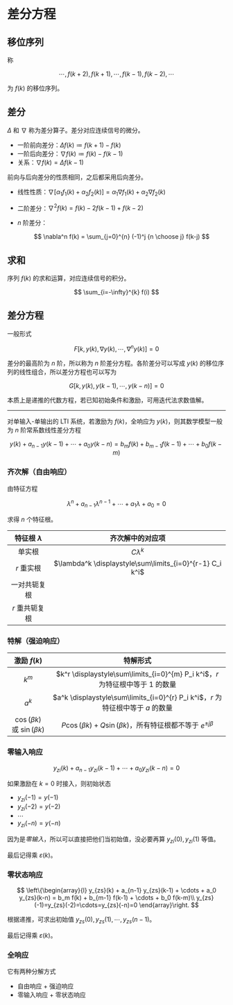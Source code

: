 # 差分方程

## 移位序列

称

$$
\cdots, f(k+2), f(k+1), \cdots, f(k-1), f(k-2), \cdots
$$

为 $f(k)$ 的移位序列。

## 差分

$\Delta$ 和 $\nabla$ 称为差分算子。差分对应连续信号的微分。

- 一阶前向差分：$\Delta f(k) \coloneq f(k+1)-f(k)$
- 一阶后向差分：$\nabla f(k) \coloneq f(k)-f(k-1)$
- 关系：$\nabla f(k)=\Delta f(k-1)$

前向与后向差分的性质相同，之后都采用后向差分。

- 线性性质：$\nabla[\alpha_1 f_1(k) + \alpha_2 f_2(k)] = \alpha_1 \nabla f_1(k) + \alpha_2 \nabla f_2(k)$
- 二阶差分：$\nabla^2 f(k) = f(k) - 2f(k-1) + f(k-2)$
- $n$ 阶差分：

    $$
    \nabla^n f(k) = \sum_{j=0}^{n} (-1)^j {n \choose j} f(k-j)
    $$

## 求和

序列 $f(k)$ 的求和运算，对应连续信号的积分。

$$
\sum_{i=-\infty}^{k} f(i)
$$

## 差分方程

一般形式

$$
F[k, y(k), \nabla y(k), \cdots, \nabla^n y(k)] = 0
$$

差分的最高阶为 $n$ 阶，所以称为 $n$ 阶差分方程。各阶差分可以写成 $y(k)$ 的移位序列的线性组合，所以差分方程也可以写为

$$
G[k, y(k), y(k-1), \cdots, y(k-n)] = 0
$$

本质上是递推的代数方程，若已知初始条件和激励，可用迭代法求数值解。

---

对单输入-单输出的 LTI 系统，若激励为 $f(k)$，全响应为 $y(k)$，则其数学模型一般为 $n$ 阶常系数线性差分方程

$$
y(k) + a_{n-1} y(k-1) + \cdots + a_0 y(k-n) = b_m f(k) + b_{m-1} f(k-1) + \cdots + b_0 f(k-m)
$$

### 齐次解（自由响应）

由特征方程

$$
\lambda^n + a_{n-1} \lambda^{n-1} + \cdots + a_1 \lambda + a_0 = 0
$$

求得 $n$ 个特征根。

|特征根 $\lambda$|齐次解中的对应项|
|:-:|:-:|
|单实根|$C\lambda^k$|
|$r$ 重实根|$\lambda^k \displaystyle\sum\limits_{i=0}^{r-1} C_i k^i$|
|一对共轭复根||
|$r$ 重共轭复根||

### 特解（强迫响应）

|激励 $f(k)$|特解形式|
|:-:|:-:|
|$k^m$|$k^r \displaystyle\sum\limits_{i=0}^{m} P_i k^i$，$r$ 为特征根中等于 $1$ 的数量|
|$a^k$|$a^k \displaystyle\sum\limits_{i=0}^{r} P_i k^i$，$r$ 为特征根中等于 $a$ 的数量|
|$\cos(\beta k)$ 或 $\sin(\beta k)$|$P\cos(\beta k) + Q\sin(\beta k)$，所有特征根都不等于 $e^{\pm j\beta}$|

### 零输入响应

$$
y_{zi}(k) + a_{n-1} y_{zi}(k-1) + \cdots + a_0 y_{zi}(k-n) = 0
$$

如果激励在 $k=0$ 时接入，则初始状态

- $y_{zi}(-1)=y(-1)$
- $y_{zi}(-2)=y(-2)$
- $\cdots$
- $y_{zi}(-n)=y(-n)$

因为是*零输入*，所以可以直接把他们当初始值，没必要再算 $y_{zi}(0), y_{zi}(1)$ 等值。

最后记得乘 $\varepsilon(k)$。

### 零状态响应

$$
\left\{\begin{array}{l}
y_{zs}(k) + a_{n-1} y_{zs}(k-1) + \cdots + a_0 y_{zs}(k-n) = b_m f(k) + b_{m-1} f(k-1) + \cdots + b_0 f(k-m)\\
y_{zs}(-1)=y_{zs}(-2)=\cdots=y_{zs}(-n)=0
\end{array}\right.
$$

根据递推，可求出初始值 $y_{zs}(0),y_{zs}(1),\cdots,y_{zs}(n-1)$。

最后记得乘 $\varepsilon(k)$。

### 全响应

它有两种分解方式

- 自由响应 + 强迫响应
- 零输入响应 + 零状态响应
